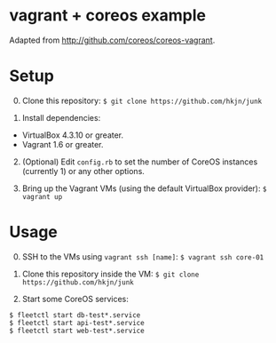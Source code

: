 vagrant + coreos example
=====

Adapted from http://github.com/coreos/coreos-vagrant.

Setup
====
0. Clone this repository:
`$ git clone https://github.com/hkjn/junk`

1. Install dependencies:
- VirtualBox 4.3.10 or greater.
- Vagrant 1.6 or greater.

2. (Optional) Edit `config.rb` to set the number of CoreOS instances (currently 1) or any other options.

3. Bring up the Vagrant VMs (using the default VirtualBox provider):
`$ vagrant up`

Usage
====
0. SSH to the VMs using `vagrant ssh [name]`:
`$ vagrant ssh core-01`

1. Clone this repository inside the VM:
`$ git clone https://github.com/hkjn/junk`

2. Start some CoreOS services:
```$ cd junk/coreos/services
$ fleetctl start db-test*.service
$ fleetctl start api-test*.service
$ fleetctl start web-test*.service
```